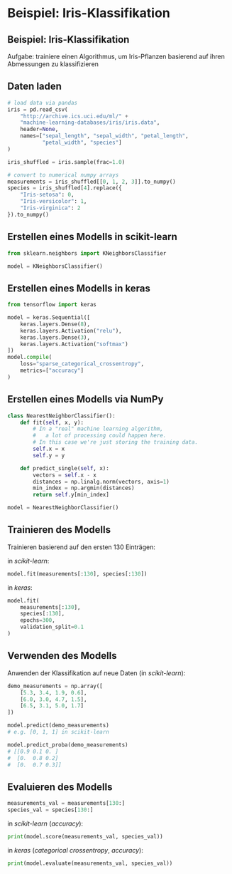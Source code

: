 # Beispiel: Iris-Klassifikation

## Beispiel: Iris-Klassifikation

Aufgabe: trainiere einen Algorithmus, um Iris-Pflanzen basierend auf ihren Abmessungen zu klassifizieren

## Daten laden

```py
# load data via pandas
iris = pd.read_csv(
    "http://archive.ics.uci.edu/ml/" +
    "machine-learning-databases/iris/iris.data",
    header=None,
    names=["sepal_length", "sepal_width", "petal_length",
           "petal_width", "species"]
)

iris_shuffled = iris.sample(frac=1.0)

# convert to numerical numpy arrays
measurements = iris_shuffled[[0, 1, 2, 3]].to_numpy()
species = iris_shuffled[4].replace({
    "Iris-setosa": 0,
    "Iris-versicolor": 1,
    "Iris-virginica": 2
}).to_numpy()
```

## Erstellen eines Modells in scikit-learn

```py
from sklearn.neighbors import KNeighborsClassifier

model = KNeighborsClassifier()
```

## Erstellen eines Modells in keras

```py
from tensorflow import keras

model = keras.Sequential([
    keras.layers.Dense(8),
    keras.layers.Activation("relu"),
    keras.layers.Dense(3),
    keras.layers.Activation("softmax")
])
model.compile(
    loss="sparse_categorical_crossentropy",
    metrics=["accuracy"]
)
```

## Erstellen eines Modells via NumPy

```py
class NearestNeighborClassifier():
    def fit(self, x, y):
        # In a "real" machine learning algorithm,
        #   a lot of processing could happen here.
        # In this case we're just storing the training data.
        self.x = x
        self.y = y

    def predict_single(self, x):
        vectors = self.x - x
        distances = np.linalg.norm(vectors, axis=1)
        min_index = np.argmin(distances)
        return self.y[min_index]

model = NearestNeighborClassifier()
```

## Trainieren des Modells

Trainieren basierend auf den ersten 130 Einträgen:

in _scikit-learn_:

```py
model.fit(measurements[:130], species[:130])
```

in _keras_:

```py
model.fit(
    measurements[:130],
    species[:130],
    epochs=300,
    validation_split=0.1
)
```

## Verwenden des Modells

Anwenden der Klassifikation auf neue Daten (in _scikit-learn_):

```py
demo_measurements = np.array([
    [5.3, 3.4, 1.9, 0.6],
    [6.0, 3.0, 4.7, 1.5],
    [6.5, 3.1, 5.0, 1.7]
])

model.predict(demo_measurements)
# e.g. [0, 1, 1] in scikit-learn

model.predict_proba(demo_measurements)
# [[0.9 0.1 0. ]
#  [0.  0.8 0.2]
#  [0.  0.7 0.3]]
```

## Evaluieren des Modells

```py
measurements_val = measurements[130:]
species_val = species[130:]
```

in _scikit-learn_ (_accuracy_):

```py
print(model.score(measurements_val, species_val))
```

in _keras_ (_categorical crossentropy_, _accuracy_):

```py
print(model.evaluate(measurements_val, species_val))
```
